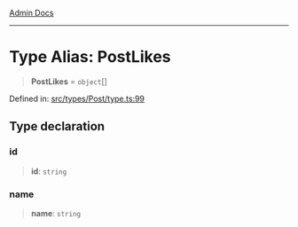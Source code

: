 [Admin Docs](/)

***

# Type Alias: PostLikes

> **PostLikes** = `object`[]

Defined in: [src/types/Post/type.ts:99](https://github.com/PalisadoesFoundation/talawa-admin/blob/main/src/types/Post/type.ts#L99)

## Type declaration

### id

> **id**: `string`

### name

> **name**: `string`
